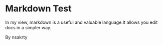 # Markdown Test

In my view, markdown is a useful and valuable language.It allows you edit docs in a simpler way.

By nsakrty
